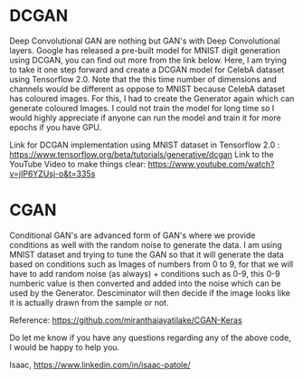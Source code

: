 # DCGAN

Deep Convolutional GAN are nothing but GAN's with Deep Convolutional layers. Google has released a pre-built model for MNIST digit generation using DCGAN, you can find out more from the link below. Here, I am trying to take it one step forward and create a DCGAN model for CelebA dataset using Tensorflow 2.0. Note that the this time number of dimensions and channels would be different as oppose to MNIST because CelebA dataset has coloured images. For this, I had to create the Generator again which can generate coloured Images. 
I could not train the model for long time so I would highly appreciate if anyone can run the model and train it for more epochs if you have GPU.

Link for DCGAN implementation using MNIST dataset in Tensorflow 2.0 : https://www.tensorflow.org/beta/tutorials/generative/dcgan
Link to the YouTube Video to make things clear: https://www.youtube.com/watch?v=jIP6YZUsj-o&t=335s

# CGAN

Conditional GAN's are advanced form of GAN's where we provide conditions as well with the random noise to generate the data. I am using MNIST dataset and trying to tune the GAN so that it will generate the data based on conditions such as Images of numbers from 0 to 9, for that we will have to add random noise (as always) + conditions such as 0-9, this 0-9 numberic value is then converted and added into the noise which can be used by the Generator. Desciminator will then decide if the image looks like it is actually drawn from the sample or not. 

Reference: https://github.com/miranthajayatilake/CGAN-Keras


Do let me know if you have any questions regarding any of the above code, I would be happy to help you.

Isaac,
https://www.linkedin.com/in/isaac-patole/
